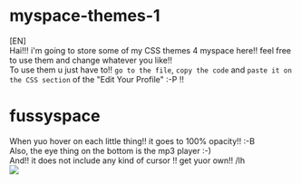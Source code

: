 # myspace-themes-1
[EN]
<br>
Hai!!! i'm going to store some of my CSS themes 4 myspace here!! feel free to use them and change whatever you like!!
<br>
To use them u just have to!! `go to the file`, `copy the code` and `paste it on the CSS section` of the "Edit Your Profile" :-P !!
<br>
# fussyspace
When yuo hover on each little thing!! it goes to 100% opacity!! :-B
<br>
Also, the eye thing on the bottom is the mp3 player :-)
<br>
And!! it does not include any kind of cursor !! get yuor own!! /lh
<br>
<img src="https://cdn.discordapp.com/attachments/820826690900721694/831948337112154122/unknown.png">
<br>
